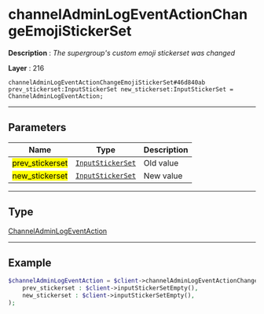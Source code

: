 # channelAdminLogEventActionChangeEmojiStickerSet

**Description** : *The supergroup&#039;s custom emoji stickerset was changed*

**Layer** : 216

```tl
channelAdminLogEventActionChangeEmojiStickerSet#46d840ab prev_stickerset:InputStickerSet new_stickerset:InputStickerSet = ChannelAdminLogEventAction;
```

---

## Parameters

| Name | Type | Description |
| :---: | :---: | :--- |
| <mark>prev_stickerset</mark> | [`InputStickerSet`](type/InputStickerSet) | Old value |
| <mark>new_stickerset</mark> | [`InputStickerSet`](type/InputStickerSet) | New value |

---

## Type

[ChannelAdminLogEventAction](type/ChannelAdminLogEventAction)

---

## Example

```php
$channelAdminLogEventAction = $client->channelAdminLogEventActionChangeEmojiStickerSet(
	prev_stickerset : $client->inputStickerSetEmpty(),
	new_stickerset : $client->inputStickerSetEmpty(),
);
```